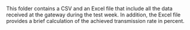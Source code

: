 This folder contains a CSV and an Excel file that include all the data received at the gateway during the test week. In addition, the Excel file provides a brief calculation of the achieved transmission rate in percent.
